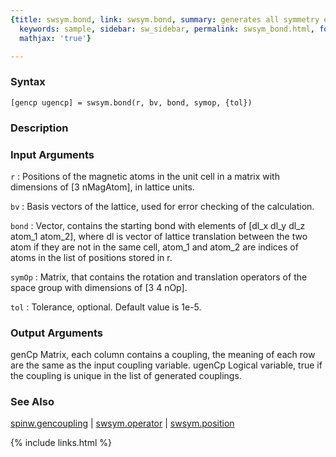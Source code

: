```yaml
---
{title: swsym.bond, link: swsym.bond, summary: generates all symmetry equivalent bonds,
  keywords: sample, sidebar: sw_sidebar, permalink: swsym_bond.html, folder: swsym,
  mathjax: 'true'}

---
```


### Syntax

`[gencp ugencp] = swsym.bond(r, bv, bond, symop, {tol})`

### Description



### Input Arguments

`r`
: Positions of the magnetic atoms in the unit cell in a matrix
  with dimensions of [3 nMagAtom], in lattice units.

`bv`
: Basis vectors of the lattice, used for error checking of the
  calculation.

`bond`
: Vector, contains the starting bond with elements of 
  [dl_x dl_y dl_z atom_1 atom_2], where dl is vector of lattice
  translation between the two atom if they are not in the same
  cell, atom_1 and atom_2 are indices of atoms in the list of
  positions stored in r.

`symOp`
: Matrix, that contains the rotation and translation operators of
  the space group with dimensions of [3 4 nOp].

`tol`
: Tolerance, optional. Default value is 1e-5.

### Output Arguments

genCp     Matrix, each column contains a coupling, the meaning of each
          row are the same as the input coupling variable.
ugenCp    Logical variable, true if the coupling is unique in the list of
          generated couplings.

### See Also

[spinw.gencoupling](spinw_gencoupling.html) \| [swsym.operator](swsym_operator.html) \| [swsym.position](swsym_position.html)

{% include links.html %}

